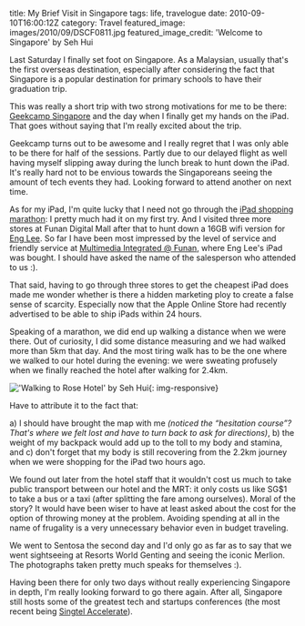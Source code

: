 title: My Brief Visit in Singapore
tags: life, travelogue
date: 2010-09-10T16:00:12Z
category: Travel
featured_image: images/2010/09/DSCF0811.jpg
featured_image_credit: 'Welcome to Singapore' by Seh Hui

Last Saturday I finally set foot on Singapore. As a Malaysian, usually that's the first overseas destination, especially after considering the fact that Singapore is a popular destination for primary schools to have their graduation trip.

This was really a short trip with two strong motivations for me to be there: [Geekcamp Singapore][gc] and the day when I finally get my hands on the iPad. That goes without saying that I'm really excited about the trip.

Geekcamp turns out to be awesome and I really regret that I was only able to be there for half of the sessions. Partly due to our delayed flight as well having myself slipping away during the lunch break to hunt down the iPad. It's really hard not to be envious towards the Singaporeans seeing the amount of tech events they had. Looking forward to attend another on next time.

As for my iPad, I'm quite lucky that I need not go through the [iPad shopping marathon][shopmarathon]: I pretty much had it on my first try. And I visited three more stores at Funan Digital Mall after that to hunt down a 16GB wifi version for [Eng Lee][englee]. So far I have been most impressed by the level of service and friendly service at [Multimedia Integrated @ Funan][miapr], where Eng Lee's iPad was bought. I should have asked the name of the salesperson who attended to us :).

That said, having to go through three stores to get the cheapest iPad does made me wonder whether is there a hidden marketing ploy to create a false sense of scarcity. Especially now that the Apple Online Store had recently advertised to be able to ship iPads within 24 hours.

Speaking of a marathon, we did end up walking a distance when we were there. Out of curiosity, I did some distance measuring and we had walked more than 5km that day. And the most tiring walk has to be the one where we walked to our hotel during the evening: we were sweating profusely when we finally reached the hotel after walking for 2.4km.

!['Walking to Rose Hotel' by Seh Hui]({static}/images/2010/09/Walking-to-Rose-Hotel.jpg){: img-responsive}

Have to attribute it to the fact that:

a) I should have brought the map with me *(noticed the “hesitation course”? That's where we felt lost and have to turn back to ask for directions)*,
b) the weight of my backpack would add up to the toll to my body and stamina, and
c) don't forget that my body is still recovering from the 2.2km journey when we were shopping for the iPad two hours ago.

We found out later from the hotel staff that it wouldn't cost us much to take public transport between our hotel and the MRT: it only costs us like SG$1 to take a bus or a taxi (after splitting the fare among ourselves). Moral of the story? It would have been wiser to have at least asked about the cost for the option of throwing money at the problem. Avoiding spending at all in the name of frugality is a very unnecessary behavior even in budget traveling.

We went to Sentosa the second day and I'd only go as far as to say that we went sightseeing at Resorts World Genting and seeing the iconic Merlion. The photographs taken pretty much speaks for themselves :).

Having been there for only two days without really experiencing Singapore in depth, I'm really looking forward to go there again. After all, Singapore still hosts some of the greatest tech and startups conferences (the most recent being [Singtel Accelerate][accelerate]).

[gc]: http://geekcamp.pbworks.com/
[shopmarathon]: {filename}/blog/2010/the-ipad-shopping-marathon-and-geekcamp.md
[englee]: http://blog.enrii.com/
[miapr]: http://miapr.com.sg/
[accelerate]: http://accelerate.six.sg/
